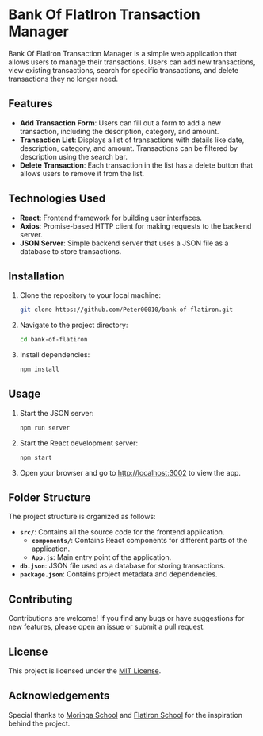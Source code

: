 # Bank Of FlatIron Transaction Manager

Bank Of FlatIron Transaction Manager is a simple web application that allows users to manage their transactions. Users can add new transactions, view existing transactions, search for specific transactions, and delete transactions they no longer need.

## Features

- **Add Transaction Form**: Users can fill out a form to add a new transaction, including the description, category, and amount.
- **Transaction List**: Displays a list of transactions with details like date, description, category, and amount. Transactions can be filtered by description using the search bar.
- **Delete Transaction**: Each transaction in the list has a delete button that allows users to remove it from the list.

## Technologies Used

- **React**: Frontend framework for building user interfaces.
- **Axios**: Promise-based HTTP client for making requests to the backend server.
- **JSON Server**: Simple backend server that uses a JSON file as a database to store transactions.

## Installation

1. Clone the repository to your local machine:

    ```bash
    git clone https://github.com/Peter00010/bank-of-flatiron.git
    ```

2. Navigate to the project directory:

    ```bash
    cd bank-of-flatiron
    ```

3. Install dependencies:

    ```bash
    npm install
    ```

## Usage

1. Start the JSON server:

    ```bash
    npm run server
    ```

2. Start the React development server:

    ```bash
    npm start
    ```

3. Open your browser and go to [http://localhost:3002](http://localhost:3002) to view the app.

## Folder Structure

The project structure is organized as follows:

- **`src/`**: Contains all the source code for the frontend application.
  - **`components/`**: Contains React components for different parts of the application.
  - **`App.js`**: Main entry point of the application.
- **`db.json`**: JSON file used as a database for storing transactions.
- **`package.json`**: Contains project metadata and dependencies.

## Contributing

Contributions are welcome! If you find any bugs or have suggestions for new features, please open an issue or submit a pull request.

## License

This project is licensed under the [MIT License](LICENSE).

## Acknowledgements

Special thanks to [Moringa School](https://moringaschool.com/) and [FlatIron School](https://flatironschool.com/) for the inspiration behind the project.
